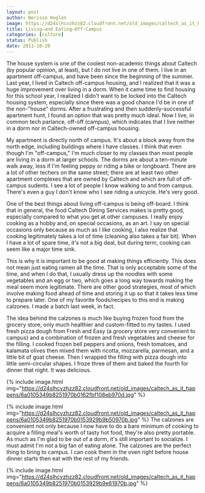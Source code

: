 ```yaml
---
layout: post
author: Nerissa Hoglen
image: https://d24slhcvzhzz82.cloudfront.net/old_images/caltech_as_it_happens/6a0105349b8251970b0153929b96b4970b.jpg
title: Living—and Eating—Off-Campus 
categories: [culture]
status: Publish
date: 2011-10-20
---
```


The house system is one of the coolest non-academic things about Caltech (by popular opinion, at least), but I do not live in one of them. I live in an apartment off-campus, and have been since the beginning of the summer. Last year, I lived in Caltech off-campus housing, and I realized that it was a huge improvement over living in a dorm. When it came time to find housing for this school year, I realized I didn't want to be locked into the Caltech housing system, especially since there was a good chance I'd be in one of the non-"house" dorms. After a frustrating and then suddenly-successful apartment hunt, I found an option that was pretty much ideal. Now I live, in common tech parlance, off-off (campus), which indicates that I live neither in a dorm nor in Caltech-owned off-campus housing.

My apartment is directly north of campus. It's about a block away from the north edge, including buildings where I have classes. I think that even though I'm "off-campus," I'm much closer to my classes than most people are living in a dorm at larger schools. The dorms are about a ten-minute walk away, less if I'm feeling peppy or riding a bike or longboard. There are a lot of other techers on the same street; there are at least two other apartment complexes that are owned by Caltech and which are full of off-campus sudents. I see a lot of people I know walking to and from campus. There's even a guy I don't know who I see riding a unicycle. He's very good.

One of the best things about living off-campus is being off-board. I think that in general, the food Caltech Dining Services makes is pretty good, especially compared to what you get at other campuses. I really enjoy cooking as a hobby and, on special occasions, as an art. I say on special occasions only because as much as I like cooking, I also realize that cooking legitimately takes a lot of time (cleaning also takes a fair bit).  When I have a lot of spare time, it's not a big deal, but during term, cooking can seem like a major time sink.

This is why it is important to be good at making things efficiently. This does not mean just eating ramen all the time. That is only acceptable some of the time, and when I do that, I usually dress up the noodles with some vegetables and an egg or two, which goes a long way towards making the meal seem more legitimate. There are other good strategies, most of which involve making food ahead of time and storing it up so that it takes less time to prepare later. One of my favorite foods/recipes to this end is making calzones. I made a batch last week, in fact.

The idea behind the calzones is much like buying frozen food from the grocery store, only much healthier and custom-fitted to my tastes. I used fresh pizza dough from Fresh and Easy (a grocery store very convenient to campus) and a combination of frozen and fresh vegetables and cheese for the filling. I cooked frozen bell peppers and onions, fresh tomatoes, and kalamata olives then mixed them with ricotta, mozzarella, parmesan, and a little bit of goat cheese. Then I wrapped the filling with pizza dough into little semi-circular shapes. I froze three of them and baked the fourth for dinner that night. It was delicious.


{% include image.html img="https://d24slhcvzhzz82.cloudfront.net/old_images/caltech_as_it_happens/6a0105349b8251970b0162fbf108eb970d.jpg" %}

{% include image.html img="https://d24slhcvzhzz82.cloudfront.net/old_images/caltech_as_it_happens/6a0105349b8251970b0153929b9b50970b.jpg" %}
The calzones are convenient not only because I now have to do a bare minimum of cooking to acquire a filling meal's worth of tasty hot food, they're also pretty portable. As much as I'm glad to be out of a dorm, it's still important to socialize. I must admit I'm not a big fan of eating alone. The calzones are the perfect thing to bring to campus. I can cook them in the oven right before house dinner starts then eat with the rest of my friends.


{% include image.html img="https://d24slhcvzhzz82.cloudfront.net/old_images/caltech_as_it_happens/6a0105349b8251970b0153929b9e61970b.jpg" %}
